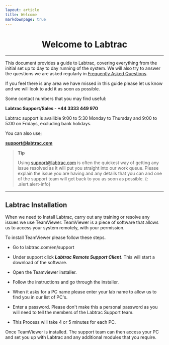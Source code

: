 ```yaml
---
layout: article
title: Welcome
markdownpage: true
---
```

<center> <h1>Welcome to Labtrac</h1> </center>

- - - 

This document provides a guide to Labtrac, covering everything from the initial set up to day to day running of the system. We will also try to answer the questions we are asked regularly in <a href="faqs">Frequently Asked Questions</a>.

If you feel there is any area we have missed in this guide please let us know and we will look to add it as soon as possible.

<a name="LabtracSupport"></a>

Some contact numbers that you may find useful:

**Labtrac Support/Sales - +44 3333 449 970**

Labtrac support is availible 9:00 to 5:30 Monday to Thursday and 9:00 to 5:00 on Fridays, excluding bank holidays.

You can also use;

**support@labtrac.com**

>**Tip**
>
>Using support@labtrac.com is often the quickest way of getting any issue resolved as it will put you straight into our work queue. Please explain the issue you are having and any details that you can and one of the support team will get back to you as soon as possible.
{: .alert.alert-info}

- - - 

<a class="offset" name="#0.1"></a>

<a class="offset" name="thisisatest"></a>
<a class="offset" name="install"></a>
## Labtrac Installation

When we need to Install Labtrac, carry out any training or resolve any issues we use TeamViewer. TeamViewer is a piece of software that allows us to access your system remotely, with your permission.

To install TeamViewer please follow these steps.

* Go to labtrac.com/en/support

* Under support click ***Labtrac Remote Support Client***. This will start a download of the software. 

* Open the Teamviewer installer.

* Follow the instructions and go through the installer.

* When it asks for a PC name please enter your lab name to allow us to find you in our list of PC's.

* Enter a password. Please don't make this a personal password as you will need to tell the members of the Labtrac Support team.

* This Process will take 4 or 5 minutes for each PC.

Once TeamViewer is installed. The support team can then access your PC and set you up with Labtrac and any additional modules that you require.
